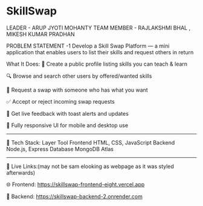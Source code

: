 # SkillSwap 
LEADER - ARUP JYOTI MOHANTY
TEAM MEMBER - RAJLAKSHMI BHAL , MIKESH KUMAR PRADHAN


PROBLEM STATEMENT -1
Develop a Skill Swap Platform — a mini application that enables users to list their skills and 
request others in return 

What It Does:
🧑 Create a public profile listing skills you can teach & learn

🔍 Browse and search other users by offered/wanted skills

🔁 Request a swap with someone who has what you want

✅ Accept or reject incoming swap requests

🔔 Get live feedback with toast alerts and updates

📱 Fully responsive UI for mobile and desktop use

------------------------------------------------------------------------------------

🔹 Tech Stack:
Layer	              Tool
Frontend	   HTML, CSS, JavaScript
Backend	     Node.js, Express
Database	   MongoDB Atlas

----------------------------------------------------------------------------

🔹 Live Links:(may not be sam elooking as webpage as it was styled afterwards)

🌐 Frontend: https://skillswap-frontend-eight.vercel.app

🔧 Backend: https://skillswap-backend-2.onrender.com



